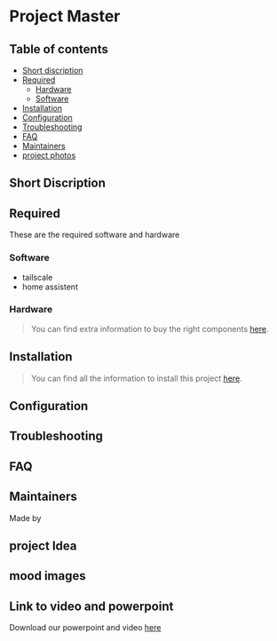 # Project Master





## Table of contents

- [Short discription](#short-discription)
- [Required](#required)
  - [Hardware](#hardware)
  - [Software](#software)
- [Installation](#installation)
- [Configuration](#configuration)
- [Troubleshooting](#troubleshooting)
- [FAQ](#faq)
- [Maintainers](#maintainers)
- [project photos](#mood-images)

## Short Discription



## Required

These are the required software and hardware

### Software
 - tailscale
 - home assistent 


### Hardware



> You can find extra information to buy the right components [here](./HARDWARE.md).

## Installation

> You can find all the information to install this project [here](./INSTALLATION.md).

## Configuration


## Troubleshooting


## FAQ


## Maintainers

Made by

## project Idea



## mood images


## Link to video and powerpoint

Download our powerpoint and video [here](vives.be)
